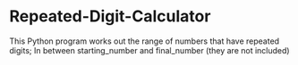 # Repeated-Digit-Calculator
This Python program works out the range of numbers that have repeated digits;
In between starting_number and final_number (they are not included)
